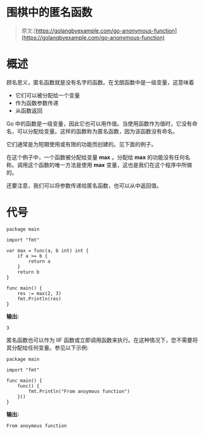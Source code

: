 # 围棋中的匿名函数

> 原文:[https://golangbyexample.com/go-anonymous-function](https://golangbyexample.com/go-anonymous-function)

# **概述**

顾名思义，匿名函数就是没有名字的函数。在戈朗函数中是一级变量，这意味着

*   它们可以被分配给一个变量
*   作为函数参数传递
*   从函数返回

Go 中的函数是一级变量，因此它也可以用作值。当使用函数作为值时，它没有命名，可以分配给变量。这样的函数称为匿名函数，因为该函数没有命名。

它们通常是为短期使用或有限的功能而创建的。见下面的例子。

在这个例子中，一个函数被分配给变量 **max** 。分配给 **max** 的功能没有任何名称。调用这个函数的唯一方法是使用 **max** 变量，这也是我们在这个程序中所做的。

还要注意，我们可以将参数传递给匿名函数，也可以从中返回值。

# **代号**

```
package main

import "fmt"

var max = func(a, b int) int {
    if a >= b {
        return a
    }
    return b
}

func main() {
    res := max(2, 3)
    fmt.Println(res)
}
```

**输出:**

```
3
```

匿名函数也可以作为 IIF 函数或立即调用函数来执行。在这种情况下，您不需要将其分配给任何变量。参见以下示例:

```
package main

import "fmt"

func main() {
    func() {
        fmt.Println("From anoymous function")
    }()
}
```

**输出:**

```
From anoymous function
```